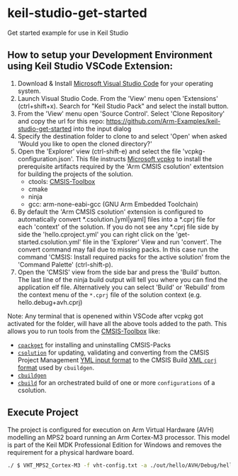 # keil-studio-get-started
Get started example for use in Keil Studio

## How to setup your Development Environment using Keil Studio VSCode Extension:
1. Download & Install [Microsoft Visual Studio Code](https://code.visualstudio.com/download) for your operating system.
2. Launch Visual Studio Code. From the 'View' menu open 'Extensions' (ctrl+shift+x). Search for "Keil Studio Pack" and select the install button.
3. From the 'View' menu open 'Source Control'. Select 'Clone Repository' and copy the url for this repo: https://github.com/Arm-Examples/keil-studio-get-started into the input dialog
4. Specify the destination folder to clone to and select 'Open' when asked 'Would you like to open the cloned directory?'
5. Open the 'Explorer' view (ctrl-shift-e) and select the file 'vcpkg-configuration.json'. This file instructs [Microsoft vcpkg](https://github.com/microsoft/vcpkg-tool#vcpkg-artifacts) to install the prerequisite artifacts required by the 'Arm CMSIS csolution' extentsion for building the projects of the solution.
    - ctools: [CMSIS-Toolbox](https://github.com/Open-CMSIS-Pack/devtools/blob/main/tools/projmgr/docs/Manual/Overview.md)
    - cmake 
    - ninja 
    - gcc: arm-none-eabi-gcc (GNU Arm Embedded Toolchain)
7. By default the 'Arm CMSIS csolution' extension is configured to automatically convert *.csolution.[yml|yaml] files into a *.cprj file for each 'context' of the solution. If you do not see any *.cprj file side by side the 'hello.cproject.yml' you can right click on the 'get-started.csolution.yml' file in the 'Explorer' View and run 'convert'. The convert command may fail due to missing packs. In this case run the command 'CMSIS: Install required packs for the active solution' from the 'Command Palette' (ctrl-shift-p).
8. Open the 'CMSIS' view from the side bar and press the 'Build' button. The last line of the ninja build output will tell you where you can
find the application elf file. Alternatively you can select 'Build' or 'Rebuild' from the context menu of the `*.cprj` file of the solution context
(e.g. hello.debug+avh.cprj)

Note: Any terminal that is openened within VSCode after vcpkg got activated for the folder, will have all the above tools added to the path. 
This allows you to run tools from the [CMSIS-Toolbox](https://github.com/Open-CMSIS-Pack/devtools/blob/main/tools/projmgr/docs/Manual/Overview.md) like:
- [`cpackget`](https://github.com/Open-CMSIS-Pack/cpackget#usage) for installing and uninstalling CMSIS-Packs
- [`csolution`]() for updating, validating and converting from the CMSIS Project Management [YML input format](https://github.com/Open-CMSIS-Pack/devtools/blob/main/tools/projmgr/docs/Manual/YML-Input-Format.md#yaml-input-format)
  to the CMSIS Build [XML `cprj` format](https://open-cmsis-pack.github.io/devtools/buildmgr/latest/element_cprj.html) used by `cbuildgen`.
- [`cbuildgen`](https://open-cmsis-pack.github.io/devtools/buildmgr/latest/cbuildgen.html#cbuildgen_invocation) 
- [`cbuild`](https://github.com/Open-CMSIS-Pack/cbuild#usage) for an orchestrated build of one or more `configurations` of a csolution.

## Execute Project

The project is configured for execution on Arm Virtual Hardware (AVH) modelling an MPS2 board running an Arm Cortex-M3 processor. This model is part of the Keil MDK Professional Edition for Windows and removes the requirement for a physical hardware board.

```bash
./ $ VHT_MPS2_Cortex-M3 -f vht-config.txt -a ./out/hello/AVH/Debug/hello.elf
```
